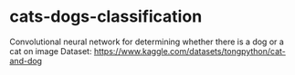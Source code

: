 # cats-dogs-classification
Convolutional neural network for determining whether there is a dog or a cat on image
Dataset: https://www.kaggle.com/datasets/tongpython/cat-and-dog
